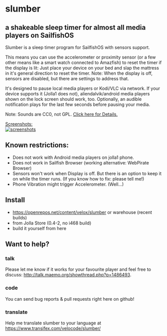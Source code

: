 # slumber
## a shakeable sleep timer for almost all media players on SailfishOS
Slumber is a sleep timer program for SailfishOS with sensors support.

This means you can use the accelerometer or proximity sensor (or a few other means like a smart watch connected to Amazfish) to reset the timer if the display is lit: Just place your device on your bed and slap the mattress in it's general direction to reset the timer. Note: When the display is off, sensors are disabled, but there are settings to address that.

It's designed to pause local media players or Kodi/VLC via network.
If your device supports it (Jolla1 does not), aliendalvik/android media players shown on the lock screen should work, too.
Optionally, an audible notification plays for the last few seconds before pausing your media.


Note: Sounds are CC0, not GPL. [Click here for Details.](main/qml/assets/sound/LICENSE.txt)

[Screenshots:<br />![screenshots](https://i.imgur.com/od8Bfx4m.png)](http://i.imgur.com/od8Bfx4.png)

## Known restrictions:
- Does not work with Android media players on jolla1 phone.
- Does not work in Sailfish Browser (working alternative: WebPirate Browser)
- Sensors won't work when Display is off. But there is an option to keep it on while the timer runs. (If you know how to fix: please tell me!)
- Phone Vibration might trigger Accelerometer. (Well…)

## Install
- https://openrepos.net/content/velox/slumber or warehouse (recent builds)
- from Jolla Store (0.4-2, no i468 build)
- build it yourself from here

## Want to help?
### talk
Please let me know if it works for your favourite player and feel free to discuss: http://talk.maemo.org/showthread.php?p=1486493.
### code
You can send bug reports & pull requests right here on github!
### translate
Help me translate slumber to your language at https://www.transifex.com/velocode/slumber/

